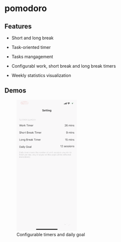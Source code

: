 # pomodoro
## Features
  * Short and long break

  * Task-oriented timer

  * Tasks mangagement

  * Configurabl work, short break and long break timers

  * Weekly statistics visualization

## Demos

<figure>
 <img src=demo/settings_demo.gif alt="configurable" width="200">
 <figcaption>Configurable timers and daily goal</figcaption>
 </figure>
